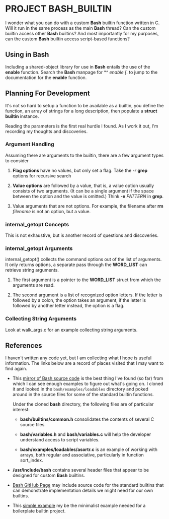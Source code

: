 # PROJECT BASH_BUILTIN

I wonder what you can do with a custom **Bash** builtin function
written in C.  Will it run in the same process as the main **Bash**
thread?  Can the custom builtin access other **Bash** builtins?
And most importantly for my purposes, can the custom **Bash**
builtin access script-based functions?

## Using in Bash

Including a shared-object library for use in **Bash** entails
the use of the **enable** function.  Search the **Bash** manpage
for *^ *enable [*. to jump to the documentation for the
**enable** function.

## Planning For Development

It's not so hard to setup a function to be available as a
builtin, you define the function, an array of strings for a long
description, then populate a **struct builtin** instance.

Reading the parameters is the first real hurdle I found.  As I
work it out, I'm recording my thoughts and discoveries.

### Argument Handling

Assuming there are arguments to the builtin, there are a few
argument types to consider

1. **Flag options** have no values, but only set a flag.
   Take the *-r* **grep** options for recursive search

2. **Value options** are followed by a value, that is, a value
   option usually consists of two arguments.  (It can be a
   single argument if the space between the option and the value
   is omitted.)  Think **-e** *PATTERN* in **grep**.

3. Value arguments that are not options.  For example, the
   filename after **rm** *filename* is not an option, but a
   value.

### internal_getopt Concepts

This is not exhaustive, but is another record of questions and
discoveries.

### internal_getopt Arguments

internal_getopt() collects the command options out of the list
of arguments.  It only returns options, a separate pass through
the **WORD_LIST** can retrieve string arguments.

1. The first argument is a pointer to the **WORD_LIST** struct
   from which the arguments are read.

2. The second argument is a list of recognized option letters.
   If the letter is followed by a colon, the option takes an argument,
   if the letter is followed by another letter instead, the option
   is a flag.

### Collecting String Arguments

Look at walk_args.c for an example collecting string arguments.

## References

I haven't written any code yet, but I am collecting what I hope is
useful information.  The links below are a record of places visited
that I may want to find again.

- This [mirror of Bash source code][bash_mirror] is the best thing
  I've found (so far) from which I can see enough examples to figure
  out what's going on.  I cloned it and looked in the
  `bash/examples/loadables` directory and poked around in the source
  files for some of the standard builtin functions.

  Under the cloned **bash** directory, the following files are of
  particular interest:

  - **bash/builtins/common.h** consolidates the contents of several
    C source files.

  -  **bash/variables.h** and **bash/variables.c** will help the
     developer understand access to script variables.

  - **bash/examples/loadables/asortr.c** is an example of working with
    arrays, both regular and associative, particularly in function
    sort_index.

- **/usr/include/bash** contains several header files that appear to
  be designed for custom **Bash** builtins.

- [Bash GitHub Page][bash_git] may include source code for the
  standard builtins that can demonstrate implementation details we
  might need for our own builtins.

- This [simple example][simple_example] my be the minimalist example
  needed for a boilerplate builtin project.



[bash_git]:       "https://github.com/gitGNU/gnu_bash"
[simple_example]: "https://github.com/satoru-takeuchi/bash-builtin-example"
[bash_mirror]:    "https://github.com/bminor/bash.git
